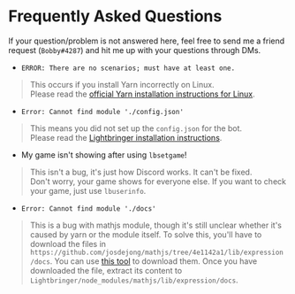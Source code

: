 # Frequently Asked Questions
If your question/problem is not answered here, feel free to send me a friend request (`Bobby#4287`) and hit me up with your questions through DMs.

- `ERROR: There are no scenarios; must have at least one.`
> This occurs if you install Yarn incorrectly on Linux.  
Please read the [official Yarn installation instructions for Linux](http://yarnpkg.com/en/docs/install#linux-tab).

- `Error: Cannot find module './config.json'`
> This means you did not set up the `config.json` for the bot.  
Please read the [Lightbringer installation instructions](https://github.com/BobbyWibowo/Lightbringer#installing).

- My game isn't showing after using `lbsetgame`!
> This isn't a bug, it's just how Discord works. It can't be fixed.  
Don't worry, your game shows for everyone else. If you want to check your game, just use `lbuserinfo`.

- `Error: Cannot find module './docs'`
> This is a bug with mathjs module, though it's still unclear whether it's caused by yarn or the module itself. To solve this, you'll have to download the files in `https://github.com/josdejong/mathjs/tree/4e1142a1/lib/expression/docs`. You can use [this tool](https://minhaskamal.github.io/DownGit/#/home?url=https://github.com/josdejong/mathjs/tree/4e1142a1/lib/expression/docs) to download them. Once you have downloaded the file, extract its content to `Lightbringer/node_modules/mathjs/lib/expression/docs`.
